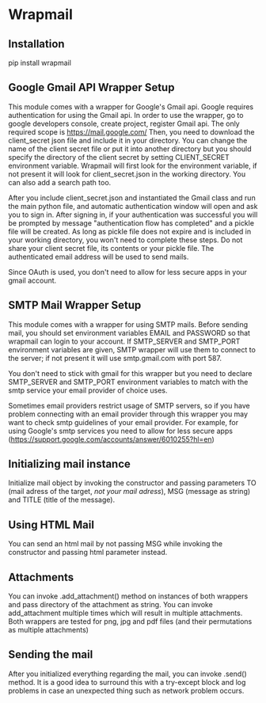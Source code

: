 # Wrapmail

## Installation 

pip install wrapmail

## Google Gmail API Wrapper Setup

This module comes with a wrapper for Google's Gmail api.
Google requires authentication for using the Gmail api. In order to use the wrapper, go to google developers console, create project, register Gmail api.
The only required scope is https://mail.google.com/ Then, you need to download the client_secret json file and include it in your directory. You can change the name of the client secret file or put it into another directory but you should specify the directory of the client secret by setting CLIENT_SECRET environment variable. Wrapmail will first look for the environment variable, if not present it will look for client_secret.json in the working directory. You can also add a search path too.

After you include client_secret.json and instantiated the Gmail class and run the main python file, and automatic authentication window will open and ask you
to sign in. After signing in, if your authentication was successful you will be prompted by message "authentication flow has completed" and a pickle file will be created. As long as pickle file does not expire and is included in your working directory, you won't need to complete these steps. Do not share your client secret file, its contents or your pickle file. The authenticated email address will be used to send mails.

Since OAuth is used, you don't need to allow for less secure apps in your gmail account.

## SMTP Mail Wrapper Setup

This module comes with a wrapper for using SMTP mails.
Before sending mail, you should set environment variables EMAIL and PASSWORD so that wrapmail can login to your account.
If SMTP_SERVER and SMTP_PORT environment variables are given, SMTP wrapper will use them to connect to the server; if not present it will use smtp.gmail.com with port 587.

You don't need to stick with gmail for this wrapper but you need to declare SMTP_SERVER and SMTP_PORT environment variables to match with the smtp service your email provider of choice uses.

Sometimes email providers restrict usage of SMTP servers, so if you have problem connecting with an email provider through this wrapper you may want to check smtp guidelines of your email provider. For example, for using Google's smtp services you need to allow for less secure apps (https://support.google.com/accounts/answer/6010255?hl=en)

## Initializing mail instance

Initialize mail object by invoking the constructor and passing parameters TO (mail adress of the target, *not your mail adress*), MSG (message as string) and TITLE (title of the message).

## Using HTML Mail

You can send an html mail by not passing MSG while invoking the constructor and passing html parameter instead.

## Attachments

You can invoke .add_attachment() method on instances of both wrappers and pass directory of the attachment as string. You can invoke add_attachment multiple times which will result in multiple attachments. Both wrappers are tested for png, jpg and pdf files (and their permutations as multiple attachments)

## Sending the mail

After you initialized everything regarding the mail, you can invoke .send() method. It is a good idea to surround this with a try-except block and log problems in case an unexpected thing such as network problem occurs.
